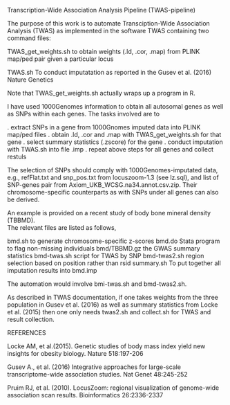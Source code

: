 Transcription-Wide Association Analysis Pipeline (TWAS-pipeline)

The purpose of this work is to automate Transciption-Wide Association Analysis (TWAS)
as implemented in the software TWAS containing two command files:

TWAS_get_weights.sh     to obtain weights (.ld, .cor, .map) from PLINK map/ped pair
                        given a particular locus
                        
TWAS.sh                 To conduct imputatation as reported in the Gusev et al. (2016)
                        Nature Genetics  

Note that TWAS_get_weights.sh actually wraps up a program in R. 

I have used 1000Genomes information to obtain all autosomal genes as well as SNPs
within each genes. The tasks involved are to  

. extract SNPs in a gene from 1000Gnomes imputed data into PLINK map/ped files
. obtain .ld, .cor and .map with TWAS_get_weights.sh for that gene
. select summary statistics (.zscore) for the gene
. conduct imputation with TWAS.sh into file .imp
. repeat above steps for all genes and collect restuls

The selection of SNPs should comply with 1000Genomes-imputated data, e.g.,
refFlat.txt and snp_pos.txt from locuszoom-1.3 (see lz.sql), and list of SNP-genes
pair from Axiom_UKB_WCSG.na34.annot.csv.zip. Their chromosome-specific counterparts
as with SNPs under all genes can also be derived.

An example is provided on a recent study of body bone mineral density (TBBMD).   
The relevant files are listed as follows,

bmd.sh                  to generate chromosome-specific z-scores
bmd.do                  Stata program to flag non-missing individuals
bmd/TBBMD.gz            the GWAS summary statistics
bmd-twas.sh             script for TWAS by SNP
bmd-twas2.sh            region selection based on position rather than rsid
summary.sh              To put together all imputation results into bmd.imp

The automation would involve bmi-twas.sh and bmd-twas2.sh.

As described in TWAS documentation, if one takes weights from the three population
in Gusev et al. (2016) as well as summary statistics from Locke et al. (2015) then
one only needs twas2.sh and collect.sh for TWAS and result collection.


REFERENCES

Locke AM, et al.(2015). Genetic studies of body mass index yield new insights for
obesity biology. Nature 518:197-206

Gusev A., et al. (2016) Integrative approaches for large-scale transcriptome-wide
association studies. Nat Genet 48:245-252   

Pruim RJ, et al. (2010). LocusZoom: regional visualization of genome-wide association
scan results. Bioinformatics 26:2336-2337

